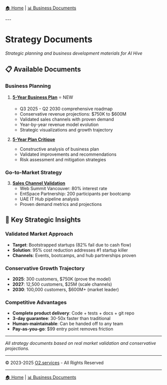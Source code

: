 [🏠 Home](../../README.md) | [📊 Business Documents](../index.md)

<link rel="stylesheet" href="../../assets/css/styles.css">
---

# Strategy Documents

*Strategic planning and business development materials for AI Hive*

## 📋 Available Documents

### Business Planning

1. **[5-Year Business Plan](5-year-business-plan.md)** ⭐ NEW
   - Q3 2025 - Q2 2030 comprehensive roadmap
   - Conservative revenue projections: $750K to $600M
   - Validated sales channels with proven demand
   - Year-by-year revenue model evolution
   - Strategic visualizations and growth trajectory

2. **[5-Year Plan Critique](5-year-plan-critique.md)**
   - Constructive analysis of business plan
   - Validated improvements and recommendations
   - Risk assessment and mitigation strategies

### Go-to-Market Strategy

3. **[Sales Channel Validation](sales-channel-validation.md)**
   - Web Summit Vancouver: 80% interest rate
   - EntSpace Partnership: 200 participants per bootcamp
   - UAE IT Hub pipeline analysis
   - Proven demand metrics and projections

## 🎯 Key Strategic Insights

### Validated Market Approach
- **Target**: Bootstrapped startups (82% fail due to cash flow)
- **Solution**: 95% cost reduction addresses #1 startup killer
- **Channels**: Events, bootcamps, and hub partnerships proven

### Conservative Growth Trajectory
- **2025**: 300 customers, $750K (prove the model)
- **2027**: 12,500 customers, $25M (scale channels)
- **2030**: 100,000 customers, $600M+ (market leader)

### Competitive Advantages
- **Complete product delivery**: Code + tests + docs + git repo
- **3-day guarantee**: 30-50x faster than traditional
- **Human-maintainable**: Can be handed off to any team
- **Pay-as-you-go**: $99 entry point removes friction

---

*All strategy documents based on real market validation and conservative projections.*

---

© 2023-2025 [O2.services](https://O2.services) - All Rights Reserved

---

[🏠 Home](../../README.md) | [📊 Business Documents](../index.md)

